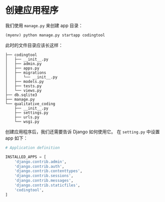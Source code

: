 # 创建应用程序

我们使用 `manage.py` 来创建 app 目录：

```
(myenv) python manage.py startapp codingtool
```

此时的文件目录应该长这样：

```
├── codingtool
│   ├── __init__.py
│   ├── admin.py
│   ├── apps.py
│   ├── migrations
│   │   └── __init__.py
│   ├── models.py
│   ├── tests.py
│   └── views.py
├── db.sqlite3
├── manage.py
└── qualitative_coding
    ├── __init__.py
    ├── settings.py
    ├── urls.py
    └── wsgi.py
```

创建应用程序后，我们还需要告诉 Django 如何使用它。 在 `setting.py` 中设置 app 如下：

```python
# Application definition

INSTALLED_APPS = [
    'django.contrib.admin',
    'django.contrib.auth',
    'django.contrib.contenttypes',
    'django.contrib.sessions',
    'django.contrib.messages',
    'django.contrib.staticfiles',
    'codingtool',
]
```
